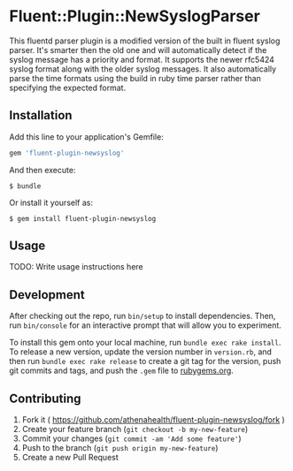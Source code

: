 # Fluent::Plugin::NewSyslogParser

This fluentd parser plugin is a modified version of the built in fluent syslog parser.
It's smarter then the old one and will automatically detect if the syslog message has a priority and format.
It supports the newer rfc5424 syslog format along with the older syslog messages.
It also automatically parse the time formats using the build in 
ruby time parser rather than specifying the expected format. 


## Installation

Add this line to your application's Gemfile:

```ruby
gem 'fluent-plugin-newsyslog'
```

And then execute:

    $ bundle

Or install it yourself as:

    $ gem install fluent-plugin-newsyslog

## Usage

TODO: Write usage instructions here

## Development

After checking out the repo, run `bin/setup` to install dependencies. Then, run `bin/console` for an interactive prompt that will allow you to experiment.

To install this gem onto your local machine, run `bundle exec rake install`. To release a new version, update the version number in `version.rb`, and then run `bundle exec rake release` to create a git tag for the version, push git commits and tags, and push the `.gem` file to [rubygems.org](https://rubygems.org).

## Contributing

1. Fork it ( https://github.com/athenahealth/fluent-plugin-newsyslog/fork )
2. Create your feature branch (`git checkout -b my-new-feature`)
3. Commit your changes (`git commit -am 'Add some feature'`)
4. Push to the branch (`git push origin my-new-feature`)
5. Create a new Pull Request
